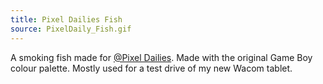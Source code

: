 ```yaml
---
title: Pixel Dailies Fish
source: PixelDaily_Fish.gif
---
```


A smoking fish made for [@Pixel Dailies](https://twitter.com/Pixel_Dailies). Made with the original Game Boy colour palette. Mostly used for a test drive of my new Wacom tablet.